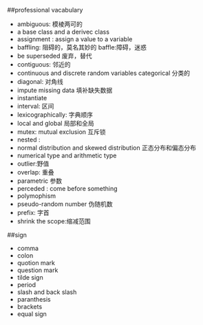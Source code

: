 ##professional vacabulary
+ ambiguous: 模棱两可的
+ a base class and a derivec class
+ assignment : assign a value to a variable
+ baffling: 阻碍的，莫名其妙的 baffle:障碍，迷惑 
+ be superseded 废弃，替代
+ contiguous: 邻近的
+ continuous and discrete random variables    categorical 分类的
+ diagonal: 对角线
+ impute missing data 填补缺失数据
+ instantiate
+ interval: 区间
+ lexicographically: 字典顺序
+ local and global 局部和全局
+ mutex: mutual exclusion 互斥锁
+ nested : 
+ normal distribution and skewed distribution 正态分布和偏态分布
+ numerical type and arithmetic type
+ outlier:野值
+ overlap: 重叠
+ parametric 参数
+ perceded : come before something
+ polymophism
+ pseudo-random number 伪随机数
+ prefix: 字首
+ shrink the scope:缩减范围


##sign
+ comma
+ colon
+ quotion mark
+ question mark
+ tilde sign
+ period
+ slash and back slash
+ paranthesis
+ brackets
+ equal sign
